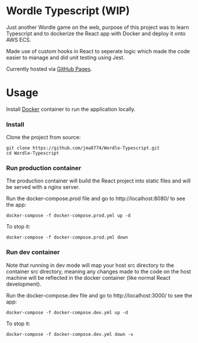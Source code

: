 # Wordle Typescript (WIP)

Just another Wordle game on the web, purpose of this project was to learn Typescript and to dockerize the React app with Docker and deploy it onto AWS ECS. 

Made use of custom hooks in React to seperate logic which made the code easier to manage and did unit testing using Jest.

Currently hosted via [GitHub Pages](https://www.jiamingma.me/wordle-ts/).

# Usage
Install [Docker](http://docker.com) container to run the application locally.

### Install

Clone the project from source:

    git clone https://github.com/jma8774/Wordle-Typescript.git
    cd Wordle-Typescript

### Run production container

The production container will build the React project into static files and will be served with a nginx server.

Run the docker-compose.prod file and go to http://localhost:8080/ to see the app:

    docker-compose -f docker-compose.prod.yml up -d  
    
To stop it:

    docker-compose -f docker-compose.prod.yml down
    
### Run dev container

Note that running in dev mode will map your host src directory to the container src directory, meaning any changes made to the code on the host machine will be reflected in the docker container (like normal React development).

Run the docker-compose.dev file and go to http://localhost:3000/ to see the app:

    docker-compose -f docker-compose.dev.yml up -d  
    
To stop it:

    docker-compose -f docker-compose.dev.yml down -v  
    
    

